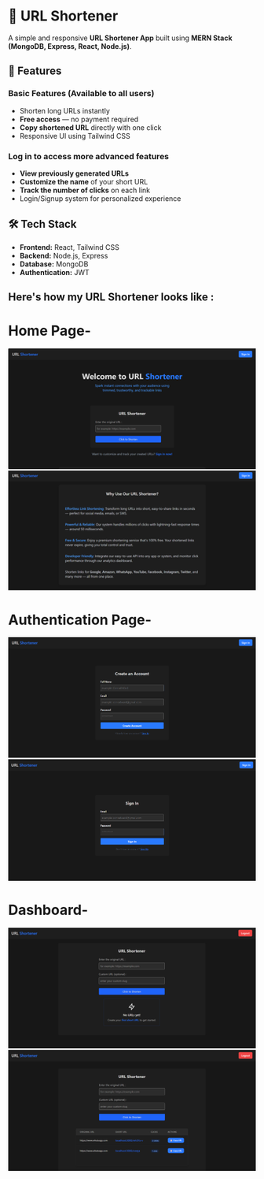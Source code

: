 

# 🔗 URL Shortener

A simple and responsive **URL Shortener App** built using **MERN Stack (MongoDB, Express, React, Node.js)**.



## 🚀 Features

### Basic Features (Available to all users)
- Shorten long URLs instantly  
- **Free access** — no payment required  
- **Copy shortened URL** directly with one click   
- Responsive UI using Tailwind CSS  

### Log in to access more advanced features
- **View previously generated URLs**  
- **Customize the name** of your short URL  
- **Track the number of clicks** on each link  
- Login/Signup system for personalized experience 


## 🛠️ Tech Stack
- **Frontend:** React, Tailwind CSS  
- **Backend:** Node.js, Express  
- **Database:** MongoDB  
- **Authentication:** JWT  


## Here's how my URL Shortener looks like :

# Home Page-
![Homepage](./images/homepage1.png)
![Homepage](./images/homepage2.png)

# Authentication Page-
![Signuppage](./images/signup.png)
![Signinpage](./images/signin.png)

# Dashboard-
![Dashboardpage](./images/dashboard1.png)
![Dashboardpage](./images/dashboard2.png)

